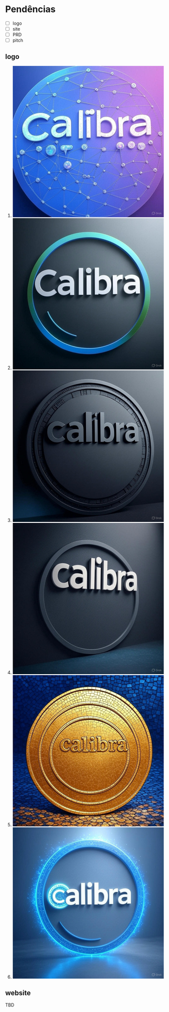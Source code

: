 # Pendências

- [ ] logo
- [ ] site
- [ ] PRD
- [ ] pitch

## logo

1. ![logo 1](./logo/logo1.jpg)
2. ![logo 2](./logo/logo2.jpg)
3. ![logo 3](./logo/logo3.jpg)
4. ![logo 4](./logo/logo4.jpg)
5. ![logo 5](./logo/logo5.jpg)
6. ![logo 6](./logo/logo6.jpg)

## website

TBD
